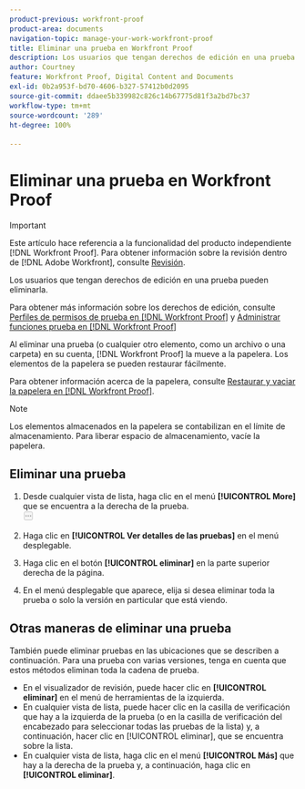 ```yaml
---
product-previous: workfront-proof
product-area: documents
navigation-topic: manage-your-work-workfront-proof
title: Eliminar una prueba en Workfront Proof
description: Los usuarios que tengan derechos de edición en una prueba pueden eliminarla.
author: Courtney
feature: Workfront Proof, Digital Content and Documents
exl-id: 0b2a953f-bd70-4606-b327-57412b0d2095
source-git-commit: ddaee5b339982c826c14b67775d81f3a2bd7bc37
workflow-type: tm+mt
source-wordcount: '289'
ht-degree: 100%

---
```


# Eliminar una prueba en Workfront Proof

>[!IMPORTANT]
>
>Este artículo hace referencia a la funcionalidad del producto independiente [!DNL Workfront Proof]. Para obtener información sobre la revisión dentro de [!DNL Adobe Workfront], consulte [Revisión](../../../review-and-approve-work/proofing/proofing.md).

Los usuarios que tengan derechos de edición en una prueba pueden eliminarla.

Para obtener más información sobre los derechos de edición, consulte [Perfiles de permisos de prueba en [!DNL Workfront Proof]](../../../workfront-proof/wp-acct-admin/account-settings/proof-perm-profiles-in-wp.md) y [Administrar funciones prueba en [!DNL Workfront Proof]](../../../workfront-proof/wp-work-proofsfiles/share-proofs-and-files/manage-proof-roles.md)

Al eliminar una prueba (o cualquier otro elemento, como un archivo o una carpeta) en su cuenta, [!DNL Workfront Proof] la mueve a la papelera. Los elementos de la papelera se pueden restaurar fácilmente.

Para obtener información acerca de la papelera, consulte [Restaurar y vaciar la papelera en [!DNL Workfront Proof]](../../../workfront-proof/wp-work-proofsfiles/manage-your-work/restore-and-empty-trash.md).

>[!NOTE]
>
>Los elementos almacenados en la papelera se contabilizan en el límite de almacenamiento. Para liberar espacio de almacenamiento, vacíe la papelera.

## Eliminar una prueba

1. Desde cualquier vista de lista, haga clic en el menú **[!UICONTROL More]** que se encuentra a la derecha de la prueba.\
   ![Menú Más](assets/more-button-small.png)

1. Haga clic en **[!UICONTROL Ver detalles de las pruebas]** en el menú desplegable.
1. Haga clic en el botón **[!UICONTROL eliminar]** en la parte superior derecha de la página.
1. En el menú desplegable que aparece, elija si desea eliminar toda la prueba o solo la versión en particular que está viendo.

## Otras maneras de eliminar una prueba

También puede eliminar pruebas en las ubicaciones que se describen a continuación. Para una prueba con varias versiones, tenga en cuenta que estos métodos eliminan toda la cadena de prueba.

* En el visualizador de revisión, puede hacer clic en **[!UICONTROL eliminar]** en el menú de herramientas de la izquierda.
* En cualquier vista de lista, puede hacer clic en la casilla de verificación que hay a la izquierda de la prueba (o en la casilla de verificación del encabezado para seleccionar todas las pruebas de la lista) y, a continuación, hacer clic en [!UICONTROL eliminar], que se encuentra sobre la lista.
* En cualquier vista de lista, haga clic en el menú **[!UICONTROL Más]** que hay a la derecha de la prueba y, a continuación, haga clic en **[!UICONTROL eliminar]**.
